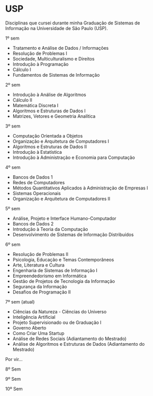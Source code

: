 # USP
Disciplinas que cursei durante minha Graduação de Sistemas de Informação na Universidade de São Paulo (USP).

1º sem
 - Tratamento e Análise de Dados / Informações
 - Resolução de Problemas I
 - Sociedade, Multiculturalismo e Direitos
 - Introdução à Programação
 - Cálculo I
 - Fundamentos de Sistemas de Informação

2º sem
 - Introdução à Análise de Algoritmos
 - Cálculo II
 - Matemática Discreta I
 - Algoritmos e Estruturas de Dados I
 - Matrizes, Vetores e Geometria Analítica

3º sem
 - Computação Orientada a Objetos
 - Organização e Arquitetura de Computadores I
 - Algoritmos e Estruturas de Dados II
 - Introdução à Estatística
 - Introdução à Administração e Economia para Computação

4º sem
 - Bancos de Dados 1
 - Redes de Computadores
 - Métodos Quantitativos Aplicados à Administração de Empresas I
 - Sistemas Operacionais
 - Organização e Arquitetura de Computadores II

5º sem
 - Análise, Projeto e Interface Humano-Computador
 - Bancos de Dados 2 
 - Introdução à Teoria da Computação
 - Desenvolvimento de Sistemas de Informação Distribuídos

6º sem
 - Resolução de Problemas II 
 - Psicologia, Educação e Temas Contemporâneos
 - Arte, Literatura e Cultura
 - Engenharia de Sistemas de Informação I
 - Empreendedorismo em Informática
 - Gestão de Projetos de Tecnologia da Informação
 - Segurança da Informação
 - Desafios de Programação II

7º sem (atual)
 - Ciências da Natureza - Ciências do Universo
 - Inteligência Artificial
 - Projeto Supervisionado ou de Graduação I
 - Governo Aberto
 - Como Criar Uma Startup
 - Análise de Redes Sociais (Adiantamento do Mestrado)
 - Análise de Algoritmos e Estruturas de Dados (Adiantamento do Mestrado)
 
 Por vir...
 
 8º Sem
 
 9º Sem
 
 10º Sem
